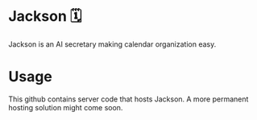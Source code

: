# Jackson 🗓️

Jackson is an AI secretary making calendar organization easy.

# Usage

This github contains server code that hosts Jackson. A more permanent hosting solution might come soon.
